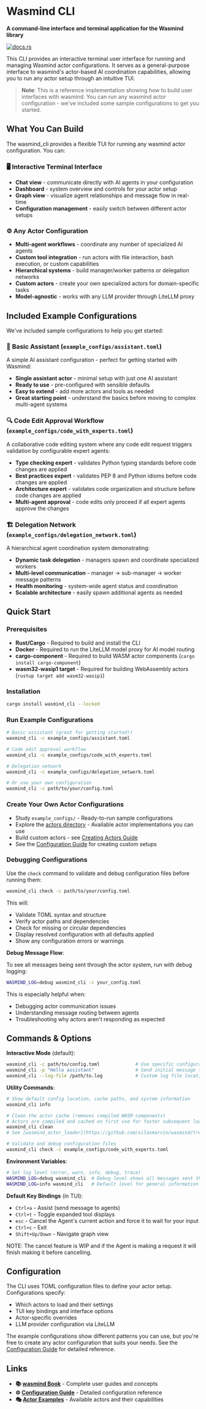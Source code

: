 # Wasmind CLI

**A command-line interface and terminal application for the Wasmind library**

[![docs.rs](https://docs.rs/wasmind_cli/badge.svg)](https://docs.rs/wasmind_cli)

This CLI provides an interactive terminal user interface for running and managing Wasmind actor configurations. It serves as a general-purpose interface to wasmind's actor-based AI coordination capabilities, allowing you to run any actor setup through an intuitive TUI.

> **Note**: This is a reference implementation showing how to build user interfaces with wasmind. You can run any wasmind actor configuration - we've included some sample configurations to get you started.

## What You Can Build

The wasmind_cli provides a flexible TUI for running any wasmind actor configuration. You can:

### 🖥️ **Interactive Terminal Interface**
- **Chat view** - communicate directly with AI agents in your configuration
- **Dashboard** - system overview and controls for your actor setup
- **Graph view** - visualize agent relationships and message flow in real-time
- **Configuration management** - easily switch between different actor setups

### ⚙️ **Any Actor Configuration**
- **Multi-agent workflows** - coordinate any number of specialized AI agents
- **Custom tool integration** - run actors with file interaction, bash execution, or custom capabilities  
- **Hierarchical systems** - build manager/worker patterns or delegation networks
- **Custom actors** - create your own specialized actors for domain-specific tasks
- **Model-agnostic** - works with any LLM provider through LiteLLM proxy

## Included Example Configurations

We've included sample configurations to help you get started:

### 💬 **Basic Assistant** (`example_configs/assistant.toml`)
A simple AI assistant configuration - perfect for getting started with Wasmind:
- **Single assistant actor** - minimal setup with just one AI assistant
- **Ready to use** - pre-configured with sensible defaults
- **Easy to extend** - add more actors and tools as needed
- **Great starting point** - understand the basics before moving to complex multi-agent systems

### 🔍 **Code Edit Approval Workflow** (`example_configs/code_with_experts.toml`)
A collaborative code editing system where any code edit request triggers validation by configurable expert agents:
- **Type checking expert** - validates Python typing standards before code changes are applied
- **Best practices expert** - validates PEP 8 and Python idioms before code changes are applied  
- **Architecture expert** - validates code organization and structure before code changes are applied
- **Multi-agent approval** - code edits only proceed if all expert agents approve the changes

### 🏗️ **Delegation Network** (`example_configs/delegation_network.toml`)  
A hierarchical agent coordination system demonstrating:
- **Dynamic task delegation** - managers spawn and coordinate specialized workers
- **Multi-level communication** - manager → sub-manager → worker message patterns
- **Health monitoring** - system-wide agent status and coordination
- **Scalable architecture** - easily spawn additional agents as needed

## Quick Start

### Prerequisites

- **Rust/Cargo** - Required to build and install the CLI
- **Docker** - Required to run the LiteLLM model proxy for AI model routing  
- **cargo-component** - Required to build WASM actor components (`cargo install cargo-component`)
- **wasm32-wasip1 target** - Required for building WebAssembly actors (`rustup target add wasm32-wasip1`)

### Installation

```bash
cargo install wasmind_cli --locked
```

### Run Example Configurations

```bash
# Basic assistant (great for getting started!)
wasmind_cli -c example_configs/assistant.toml

# Code edit approval workflow
wasmind_cli -c example_configs/code_with_experts.toml

# Delegation network  
wasmind_cli -c example_configs/delegation_network.toml

# Or use your own configuration
wasmind_cli -c path/to/your/config.toml
```

### Create Your Own Actor Configurations

- Study `example_configs/` - Ready-to-run sample configurations
- Explore the [actors directory](https://github.com/silasmarvin/wasmind/tree/main/actors/) - Available actor implementations you can use
- Build custom actors - see [Creating Actors Guide](https://silasmarvin.github.io/wasmind/developer-guide/building-actors.html)
- See the [Configuration Guide](https://github.com/silasmarvin/wasmind/tree/main/crates/wasmind_config/) for creating custom setups

### Debugging Configurations

Use the `check` command to validate and debug configuration files before running them:

```bash
wasmind_cli check -c path/to/your/config.toml
```

This will:
- Validate TOML syntax and structure
- Verify actor paths and dependencies
- Check for missing or circular dependencies
- Display resolved configuration with all defaults applied
- Show any configuration errors or warnings

**Debug Message Flow**:

To see all messages being sent through the actor system, run with debug logging:

```bash
WASMIND_LOG=debug wasmind_cli -c your_config.toml
```

This is especially helpful when:
- Debugging actor communication issues
- Understanding message routing between agents
- Troubleshooting why actors aren't responding as expected

## Commands & Options

**Interactive Mode** (default):
```bash
wasmind_cli -c path/to/config.toml             # Use specific configuration
wasmind_cli -p "Hello assistant"               # Send initial message to agents  
wasmind_cli --log-file /path/to.log            # Custom log file location
```

**Utility Commands**:
```bash
# Show default config location, cache paths, and system information
wasmind_cli info      

# Clean the actor cache (removes compiled WASM components)
# Actors are compiled and cached on first use for faster subsequent loads
wasmind_cli clean     
# See [wasmind_actor_loader](https://github.com/silasmarvin/wasmind/tree/main/crates/wasmind_actor_loader/) for details on caching

# Validate and debug configuration files
wasmind_cli check -c example_configs/code_with_experts.toml
```

**Environment Variables**:
```bash
# Set log level (error, warn, info, debug, trace)
WASMIND_LOG=debug wasmind_cli  # Debug level shows all messages sent through the system
WASMIND_LOG=info wasmind_cli   # Default level for general information
```

**Default Key Bindings** (in TUI):
- `Ctrl+a` - Assist (send message to agents)
- `Ctrl+t` - Toggle expanded tool displays
- `esc` - Cancel the Agent's current action and force it to wait for your input
- `Ctrl+c` - Exit
- `Shift+Up/Down` - Navigate graph view

NOTE: The cancel feature is  WIP and if the Agent is making a request it will finish making it before cancelling.

## Configuration

The CLI uses TOML configuration files to define your actor setup. Configurations specify:
- Which actors to load and their settings
- TUI key bindings and interface options  
- Actor-specific overrides
- LLM provider configuration via LiteLLM

The example configurations show different patterns you can use, but you're free to create any actor configuration that suits your needs. See the [Configuration Guide](https://github.com/silasmarvin/wasmind/tree/main/crates/wasmind_config/) for detailed reference.

## Links

- **📚 [wasmind Book](https://silasmarvin.github.io/wasmind/)** - Complete user guides and concepts
- **⚙️ [Configuration Guide](https://github.com/silasmarvin/wasmind/tree/main/crates/wasmind_config/)** - Detailed configuration reference  
- **🎭 [Actor Examples](https://github.com/silasmarvin/wasmind/tree/main/actors/)** - Available actors and their capabilities
